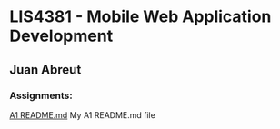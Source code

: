 # LIS4381 - Mobile Web Application Development

## Juan Abreut

### Assignments:

[A1 README.md](a1) My A1 README.md file